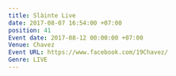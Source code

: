 ```yaml
---
title: Slàinte Live
date: 2017-08-07 16:54:00 +07:00
position: 41
Event date: 2017-08-12 00:00:00 +07:00
Venue: Chavez
Event URL: https://www.facebook.com/19Chavez/
Genre: LIVE
---
```


